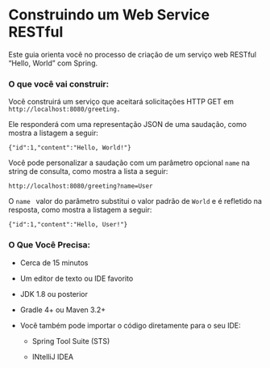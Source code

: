 # Construindo um Web Service RESTful
Este guia orienta você no processo de criação de um serviço web RESTful “Hello, World” com Spring.
### O que você vai construir:

Você construirá um serviço que aceitará solicitações HTTP GET em ```http://localhost:8080/greeting.```

Ele responderá com uma representação JSON de uma saudação, como mostra a listagem a seguir:

``` {"id":1,"content":"Hello, World!"} ```

Você pode personalizar a saudação com um parâmetro opcional ```name``` na string de consulta, como mostra a lista a seguir:

``` http://localhost:8080/greeting?name=User ```

O ```name ``` valor do parâmetro substitui o valor padrão de ``` World ``` e é refletido na resposta, como mostra a listagem a seguir:

```{"id":1,"content":"Hello, User!"}```

### O Que Você Precisa:

- Cerca de 15 minutos

- Um editor de texto ou IDE favorito

- JDK 1.8 ou posterior

- Gradle 4+ ou Maven 3.2+

- Você também pode importar o código diretamente para o seu IDE:

  - Spring Tool Suite (STS)

  - INtelliJ IDEA
